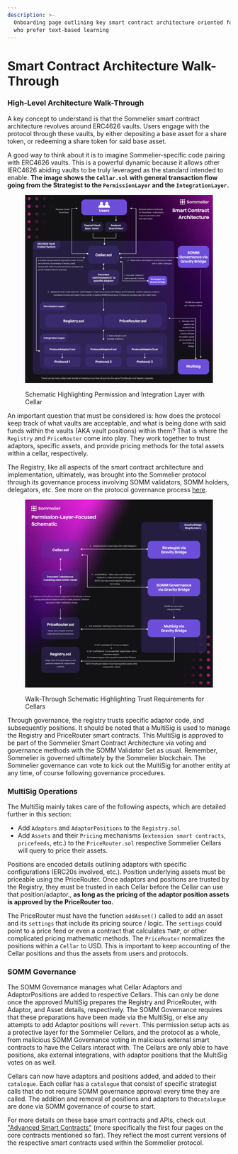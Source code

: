 ```yaml
---
description: >-
  Onboarding page outlining key smart contract architecture oriented for people
  who prefer text-based learning
---
```


# Smart Contract Architecture Walk-Through

### High-Level Architecture Walk-Through

A key concept to understand is that the Sommelier smart contract architecture revolves around ERC4626 vaults. Users engage with the protocol through these vaults, by either depositing a base asset for a share token, or redeeming a share token for said base asset.

A good way to think about it is to imagine Sommelier-specific code pairing with ERC4626 vaults. This is a powerful dynamic because it allows other IERC4626 abiding vaults to be truly leveraged as the standard intended to enable. **The image shows the `Cellar.sol` with general transaction flow going from the Strategist to the `PermissionLayer` and the `IntegrationLayer`.**&#x20;

<figure><img src="../../.gitbook/assets/Sommelier_Protocol_Smart_Contract_Architecture.jpg" alt=""><figcaption><p>Schematic Highlighting Permission and Integration Layer with Cellar</p></figcaption></figure>

An important question that must be considered is: how does the protocol keep track of what vaults are acceptable, and what is being done with said funds within the vaults (AKA vault positions) within them?  That is where the `Registry` and `PriceRouter` come into play. They work together to trust adaptors, specific assets, and provide pricing methods for the total assets within a cellar, respectively.

The Registry, like all aspects of the smart contract architecture and implementation, ultimately, was brought into the Sommelier protocol through its governance process involving SOMM validators, SOMM holders, delegators, etc. See more on the protocol governance process [here](../../introduction/governance-process-overview.md).

<figure><img src="../../.gitbook/assets/Registry-Focused High-Level Schematic.jpg" alt=""><figcaption><p>Walk-Through Schematic Highlighting Trust Requirements for Cellars</p></figcaption></figure>

Through governance, the registry trusts specific adaptor code, and subsequently positions. It should be noted that a MultiSig is used to manage the Registry and PriceRouter smart contracts. This MultiSig is approved to be part of the Sommelier Smart Contract Architecture via voting and governance methods with the SOMM Validator Set as usual. Remember, Sommelier is governed ultimately by the Sommelier blockchain. The Sommelier governance can vote to kick out the MultiSig for another entity at any time, of course following governance procedures.

### MultiSig Operations

The MultiSig mainly takes care of the following aspects, which are detailed further in this section:

* Add `Adaptors` and `AdaptorPositions` to the `Registry.sol`
* Add `Assets` and their `Pricing` mechanisms (`extension smart contracts`, `pricefeeds`, etc.) to the `PriceRouter.sol` respective Sommelier Cellars will query to price their assets.

Positions are encoded details outlining adaptors with specific configurations (ERC20s involved, etc.). Position underlying assets must be priceable using the PriceRouter. Once adaptors and positions are trusted by the Registry, they must be trusted in each Cellar before the Cellar can use that position/adaptor., **as long as the pricing of the adaptor position assets is approved by the PriceRouter too.**&#x20;

The PriceRouter must have the function `addAsset()` called to add an asset and its `settings` that include its pricing source / logic. The `settings` could point to a price feed or even a contract that calculates `TWAP`, or other complicated pricing mathematic methods. The `PriceRouter` normalizes the positions within a `Cellar` to USD. This is important to keep accounting of the Cellar positions and thus the assets from users and protocols.

### SOMM Governance

The SOMM Governance manages what Cellar Adaptors and AdaptorPositions are added to respective Cellars. This can only be done once the approved MultiSig prepares the Registry and PriceRouter, with Adaptor, and Asset details, respectively. The SOMM Governance requires that these preparations have been made via the MultiSig, or else any attempts to add Adaptor positions will `revert`. This permission setup acts as a protective layer for the Sommelier Cellars, and the protocol as a whole, from malicious SOMM Governance voting in malicious external smart contracts to have the Cellars interact with. The Cellars are only able to have positions, aka external integrations, with adaptor positions that the MultiSig votes on as well.

Cellars can now have adaptors and positions added, and added to their `catalogue`. Each cellar has a `catalogue` that consist of specific strategist calls that do not require SOMM governance approval every time they are called. The addition and removal of positions and adaptors to  the`catalogue` are done via SOMM governance of course to start.&#x20;

For more details on these base smart contracts and APIs, check out ["Advanced Smart Contracts"](../advanced-smart-contracts/README.md) (more specifically the first four pages on the core contracts mentioned so far). They reflect the most current versions of the respective smart contracts used within the Sommelier protocol.&#x20;
